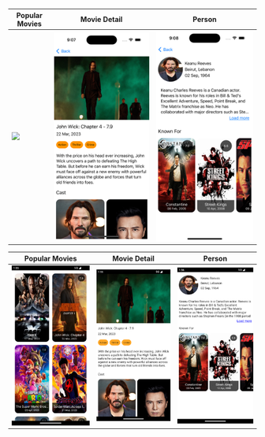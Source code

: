 
| Popular Movies | Movie Detail | Person |
|----------------|--------------|--------|
| ![](images/ios_popular_movies.png) |  ![](images/ios_movie_detail.png) |  ![](images/ios_person.png) |

| Popular Movies                         | Movie Detail                         | Person                         |
|----------------------------------------|--------------------------------------|--------------------------------|
| ![](images/android_popular_movies.png) | ![](images/android_movie_detail.png) | ![](images/android_person.png) |
